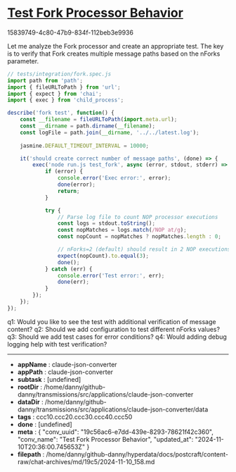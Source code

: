 # [Test Fork Processor Behavior](https://claude.ai/chat/19c56ac6-e7dd-439e-8293-78621f42c360)

15839749-4c80-47b9-834f-112beb3e9936

 Let me analyze the Fork processor and create an appropriate test. The key is to verify that Fork creates multiple message paths based on the nForks parameter.

```javascript
// tests/integration/fork.spec.js
import path from 'path';
import { fileURLToPath } from 'url';
import { expect } from 'chai';
import { exec } from 'child_process';

describe('fork test', function() {
    const __filename = fileURLToPath(import.meta.url);
    const __dirname = path.dirname(__filename);
    const logFile = path.join(__dirname, '../../latest.log');
    
    jasmine.DEFAULT_TIMEOUT_INTERVAL = 10000;

    it('should create correct number of message paths', (done) => {
        exec('node run.js test_fork', async (error, stdout, stderr) => {
            if (error) {
                console.error('Exec error:', error);
                done(error);
                return;
            }

            try {
                // Parse log file to count NOP processor executions
                const logs = stdout.toString();
                const nopMatches = logs.match(/NOP at/g);
                const nopCount = nopMatches ? nopMatches.length : 0;

                // nForks=2 (default) should result in 2 NOP executions + 1 for done message
                expect(nopCount).to.equal(3); 
                done();
            } catch (err) {
                console.error('Test error:', err);
                done(err);
            }
        });
    });
});
```

q1: Would you like to see the test with additional verification of message content?
q2: Should we add configuration to test different nForks values?
q3: Should we add test cases for error conditions?
q4: Would adding debug logging help with test verification?

---

* **appName** : claude-json-converter
* **appPath** : claude-json-converter
* **subtask** : [undefined]
* **rootDir** : /home/danny/github-danny/transmissions/src/applications/claude-json-converter
* **dataDir** : /home/danny/github-danny/transmissions/src/applications/claude-json-converter/data
* **tags** : ccc10.ccc20.ccc30.ccc40.ccc50
* **done** : [undefined]
* **meta** : {
  "conv_uuid": "19c56ac6-e7dd-439e-8293-78621f42c360",
  "conv_name": "Test Fork Processor Behavior",
  "updated_at": "2024-11-10T20:36:00.745653Z"
}
* **filepath** : /home/danny/github-danny/hyperdata/docs/postcraft/content-raw/chat-archives/md/19c5/2024-11-10_158.md